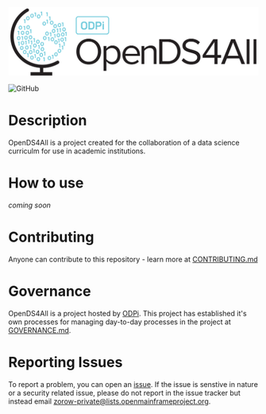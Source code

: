 ![](https://github.com/odpi/artwork/blob/master/projects/opends4all/odpiopends4all-color.svg)

![GitHub](https://img.shields.io/github/license/odpi/opends4all)

# Description
OpenDS4All is a project created for the collaboration of a data science curriculm for use in academic institutions.

# How to use
_coming soon_

# Contributing
Anyone can contribute to this repository - learn more at [CONTRIBUTING.md](CONTRIBUTING.md)

# Governance
OpenDS4All is a project hosted by [ODPi](https://odpi.org). This project has established it's own processes for managing day-to-day processes in the project at [GOVERNANCE.md](governance.md).

# Reporting Issues
To report a problem, you can open an [issue](https://github.com/odpi/OpenDS4All/issues). If the issue is senstive in nature or a security related issue, please do not report in the issue tracker but instead email zorow-private@lists.openmainframeproject.org.
